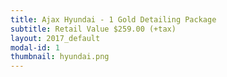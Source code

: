 ```yaml
---
title: Ajax Hyundai - 1 Gold Detailing Package
subtitle: Retail Value $259.00 (+tax)
layout: 2017_default
modal-id: 1
thumbnail: hyundai.png
---
```

